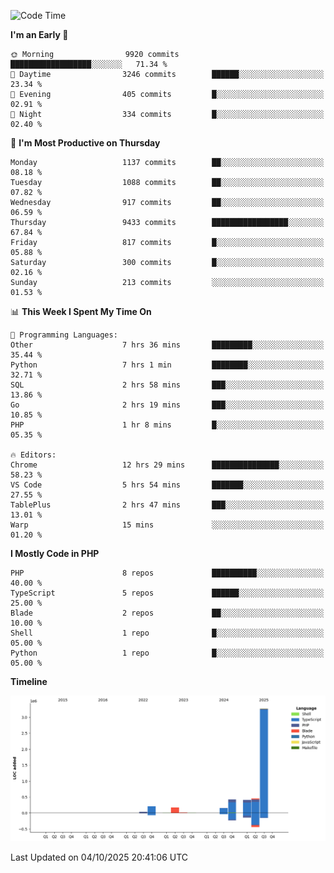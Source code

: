 <!--START_SECTION:waka-->
![Code Time](http://img.shields.io/badge/Code%20Time-4%2C265%20hrs%2023%20mins-blue)

**I'm an Early 🐤** 

```text
🌞 Morning                9920 commits        ██████████████████░░░░░░░   71.34 % 
🌆 Daytime                3246 commits        ██████░░░░░░░░░░░░░░░░░░░   23.34 % 
🌃 Evening                405 commits         █░░░░░░░░░░░░░░░░░░░░░░░░   02.91 % 
🌙 Night                  334 commits         █░░░░░░░░░░░░░░░░░░░░░░░░   02.40 % 
```
📅 **I'm Most Productive on Thursday** 

```text
Monday                   1137 commits        ██░░░░░░░░░░░░░░░░░░░░░░░   08.18 % 
Tuesday                  1088 commits        ██░░░░░░░░░░░░░░░░░░░░░░░   07.82 % 
Wednesday                917 commits         ██░░░░░░░░░░░░░░░░░░░░░░░   06.59 % 
Thursday                 9433 commits        █████████████████░░░░░░░░   67.84 % 
Friday                   817 commits         █░░░░░░░░░░░░░░░░░░░░░░░░   05.88 % 
Saturday                 300 commits         █░░░░░░░░░░░░░░░░░░░░░░░░   02.16 % 
Sunday                   213 commits         ░░░░░░░░░░░░░░░░░░░░░░░░░   01.53 % 
```


📊 **This Week I Spent My Time On** 

```text
💬 Programming Languages: 
Other                    7 hrs 36 mins       █████████░░░░░░░░░░░░░░░░   35.44 % 
Python                   7 hrs 1 min         ████████░░░░░░░░░░░░░░░░░   32.71 % 
SQL                      2 hrs 58 mins       ███░░░░░░░░░░░░░░░░░░░░░░   13.86 % 
Go                       2 hrs 19 mins       ███░░░░░░░░░░░░░░░░░░░░░░   10.85 % 
PHP                      1 hr 8 mins         █░░░░░░░░░░░░░░░░░░░░░░░░   05.35 % 

🔥 Editors: 
Chrome                   12 hrs 29 mins      ███████████████░░░░░░░░░░   58.23 % 
VS Code                  5 hrs 54 mins       ███████░░░░░░░░░░░░░░░░░░   27.55 % 
TablePlus                2 hrs 47 mins       ███░░░░░░░░░░░░░░░░░░░░░░   13.01 % 
Warp                     15 mins             ░░░░░░░░░░░░░░░░░░░░░░░░░   01.20 % 
```

**I Mostly Code in PHP** 

```text
PHP                      8 repos             ██████████░░░░░░░░░░░░░░░   40.00 % 
TypeScript               5 repos             ██████░░░░░░░░░░░░░░░░░░░   25.00 % 
Blade                    2 repos             ██░░░░░░░░░░░░░░░░░░░░░░░   10.00 % 
Shell                    1 repo              █░░░░░░░░░░░░░░░░░░░░░░░░   05.00 % 
Python                   1 repo              █░░░░░░░░░░░░░░░░░░░░░░░░   05.00 % 
```



**Timeline**

![Lines of Code chart](https://raw.githubusercontent.com/abrahamgreyson/abrahamgreyson/main/assets/bar_graph.png)


 Last Updated on 04/10/2025 20:41:06 UTC
<!--END_SECTION:waka-->
